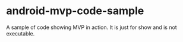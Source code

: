 # android-mvp-code-sample
A sample of code showing MVP in action. It is just for show and is not executable. 
